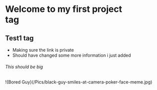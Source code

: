 # Welcome to my first project <Main> tag
## Test1 <Focus> tag
 * Making sure the link is private
 * Should have changed some more information i just added

###### This should be big

!{Bored Guy}(/Pics/black-guy-smiles-at-camera-poker-face-meme.jpg)
